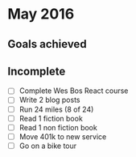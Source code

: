 # May 2016

## Goals achieved

## Incomplete
* [ ] Complete Wes Bos React course
* [ ] Write 2 blog posts
* [ ] Run 24 miles (8 of 24)
* [ ] Read 1 fiction book
* [ ] Read 1 non fiction book
* [ ] Move 401k to new service
* [ ] Go on a bike tour
